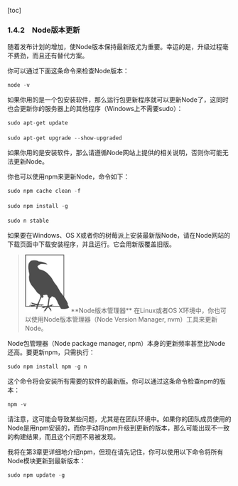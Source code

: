 [toc]

### 1.4.2　Node版本更新

随着发布计划的增加，使Node版本保持最新版尤为重要。幸运的是，升级过程毫不费劲，而且还有替代方案。

你可以通过下面这条命令来检查Node版本：

```python
node -v
```

如果你用的是一个包安装软件，那么运行包更新程序就可以更新Node了，这同时也会更新你的服务器上的其他程序（Windows上不需要sudo）：

```python
sudo apt-get update

sudo apt-get upgrade --show-upgraded
```

如果你用的是安装软件，那么请遵循Node网站上提供的相关说明，否则你可能无法更新Node。

你也可以使用npm来更新Node，命令如下：

```python
sudo npm cache clean -f

sudo npm install -g

sudo n stable
```

如果要在Windows、OS X或者你的树莓派上安装最新版Node，请在Node网站的下载页面中下载安装程序，并且运行。它会用新版覆盖旧版。

> <img class="my_markdown" src="./images/23.png" style="width:99px;  height: 131px; " width="10%"/>
> **Node版本管理器**
> 在Linux或者OS X环境中，你也可以使用Node版本管理器（Node Version Manager, nvm）工具来更新Node。

Node包管理器（Node package manager, npm）本身的更新频率甚至比Node还高。要更新npm，只需执行：

```python
sudo npm install npm -g n
```

这个命令将会安装所有需要的软件的最新版。你可以通过这条命令检查npm的版本：

```python
npm -v
```

请注意，这可能会导致某些问题，尤其是在团队环境中。如果你的团队成员使用的Node是用npm安装的，而你手动将npm升级到更新的版本，那么可能出现不一致的构建结果，而且这个问题不易被发现。

我将在第3章更详细地介绍npm，但现在请先记住，你可以使用以下命令将所有Node模块更新到最新版本：

```python
sudo npm update -g
```

